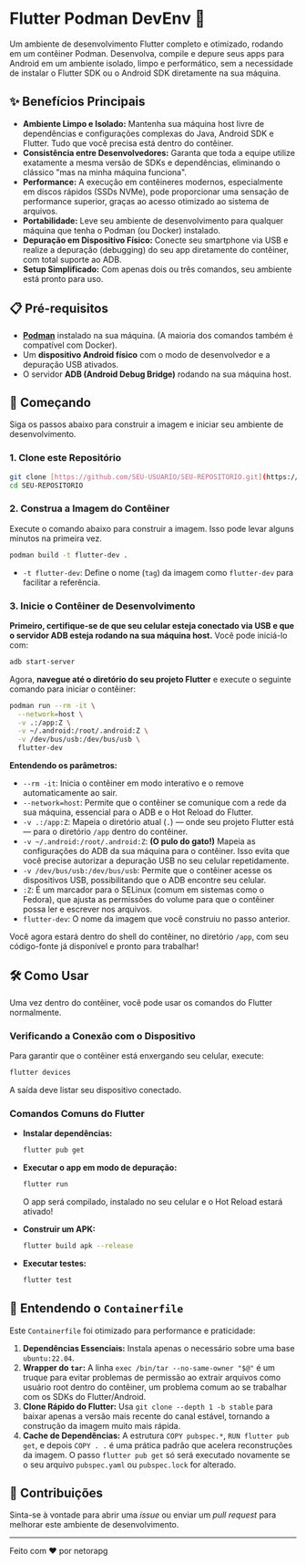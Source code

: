 # Flutter Podman DevEnv 🚀

Um ambiente de desenvolvimento Flutter completo e otimizado, rodando em um contêiner Podman. Desenvolva, compile e depure seus apps para Android em um ambiente isolado, limpo e performático, sem a necessidade de instalar o Flutter SDK ou o Android SDK diretamente na sua máquina.

## ✨ Benefícios Principais

* **Ambiente Limpo e Isolado:** Mantenha sua máquina host livre de dependências e configurações complexas do Java, Android SDK e Flutter. Tudo que você precisa está dentro do contêiner.
* **Consistência entre Desenvolvedores:** Garanta que toda a equipe utilize exatamente a mesma versão de SDKs e dependências, eliminando o clássico "mas na minha máquina funciona".
* **Performance:** A execução em contêineres modernos, especialmente em discos rápidos (SSDs NVMe), pode proporcionar uma sensação de performance superior, graças ao acesso otimizado ao sistema de arquivos.
* **Portabilidade:** Leve seu ambiente de desenvolvimento para qualquer máquina que tenha o Podman (ou Docker) instalado.
* **Depuração em Dispositivo Físico:** Conecte seu smartphone via USB e realize a depuração (debugging) do seu app diretamente do contêiner, com total suporte ao ADB.
* **Setup Simplificado:** Com apenas dois ou três comandos, seu ambiente está pronto para uso.

## 📋 Pré-requisitos

* [**Podman**](https://podman.io/getting-started/installation) instalado na sua máquina. (A maioria dos comandos também é compatível com Docker).
* Um **dispositivo Android físico** com o modo de desenvolvedor e a depuração USB ativados.
* O servidor **ADB (Android Debug Bridge)** rodando na sua máquina host.

## 🚀 Começando

Siga os passos abaixo para construir a imagem e iniciar seu ambiente de desenvolvimento.

### 1. Clone este Repositório

```bash
git clone [https://github.com/SEU-USUARIO/SEU-REPOSITORIO.git](https://github.com/SEU-USUARIO/SEU-REPOSITORIO.git)
cd SEU-REPOSITORIO
```

### 2. Construa a Imagem do Contêiner

Execute o comando abaixo para construir a imagem. Isso pode levar alguns minutos na primeira vez.

```bash
podman build -t flutter-dev .
```
* `-t flutter-dev`: Define o nome (`tag`) da imagem como `flutter-dev` para facilitar a referência.

### 3. Inicie o Contêiner de Desenvolvimento

**Primeiro, certifique-se de que seu celular esteja conectado via USB e que o servidor ADB esteja rodando na sua máquina host.** Você pode iniciá-lo com:
```bash
adb start-server
```

Agora, **navegue até o diretório do seu projeto Flutter** e execute o seguinte comando para iniciar o contêiner:

```bash
podman run --rm -it \
  --network=host \
  -v .:/app:Z \
  -v ~/.android:/root/.android:Z \
  -v /dev/bus/usb:/dev/bus/usb \
  flutter-dev
```

**Entendendo os parâmetros:**
* `--rm -it`: Inicia o contêiner em modo interativo e o remove automaticamente ao sair.
* `--network=host`: Permite que o contêiner se comunique com a rede da sua máquina, essencial para o ADB e o Hot Reload do Flutter.
* `-v .:/app:Z`: Mapeia o diretório atual (`.`) — onde seu projeto Flutter está — para o diretório `/app` dentro do contêiner.
* `-v ~/.android:/root/.android:Z`: **(O pulo do gato!)** Mapeia as configurações do ADB da sua máquina para o contêiner. Isso evita que você precise autorizar a depuração USB no seu celular repetidamente.
* `-v /dev/bus/usb:/dev/bus/usb`: Permite que o contêiner acesse os dispositivos USB, possibilitando que o ADB encontre seu celular.
* `:Z`: É um marcador para o SELinux (comum em sistemas como o Fedora), que ajusta as permissões do volume para que o contêiner possa ler e escrever nos arquivos.
* `flutter-dev`: O nome da imagem que você construiu no passo anterior.

Você agora estará dentro do shell do contêiner, no diretório `/app`, com seu código-fonte já disponível e pronto para trabalhar!

## 🛠️ Como Usar

Uma vez dentro do contêiner, você pode usar os comandos do Flutter normalmente.

### Verificando a Conexão com o Dispositivo

Para garantir que o contêiner está enxergando seu celular, execute:

```bash
flutter devices
```

A saída deve listar seu dispositivo conectado.

### Comandos Comuns do Flutter

* **Instalar dependências:**
    ```bash
    flutter pub get
    ```

* **Executar o app em modo de depuração:**
    ```bash
    flutter run
    ```
    O app será compilado, instalado no seu celular e o Hot Reload estará ativado!

* **Construir um APK:**
    ```bash
    flutter build apk --release
    ```

* **Executar testes:**
    ```bash
    flutter test
    ```

## 🧠 Entendendo o `Containerfile`

Este `Containerfile` foi otimizado para performance e praticidade:

1.  **Dependências Essenciais:** Instala apenas o necessário sobre uma base `ubuntu:22.04`.
2.  **Wrapper do `tar`:** A linha `exec /bin/tar --no-same-owner "$@"` é um truque para evitar problemas de permissão ao extrair arquivos como usuário root dentro do contêiner, um problema comum ao se trabalhar com os SDKs do Flutter/Android.
3.  **Clone Rápido do Flutter:** Usa `git clone --depth 1 -b stable` para baixar apenas a versão mais recente do canal estável, tornando a construção da imagem muito mais rápida.
4.  **Cache de Dependências:** A estrutura `COPY pubspec.*`, `RUN flutter pub get`, e depois `COPY . .` é uma prática padrão que acelera reconstruções da imagem. O passo `flutter pub get` só será executado novamente se o seu arquivo `pubspec.yaml` ou `pubspec.lock` for alterado.

## 🤝 Contribuições

Sinta-se à vontade para abrir uma *issue* ou enviar um *pull request* para melhorar este ambiente de desenvolvimento.

---
Feito com ❤️ por netorapg
